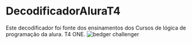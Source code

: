 # DecodificadorAluraT4
Este decodificador foi fonte dos ensinamentos dos Cursos de lógica de programação da alura. T4 ONE.
![bedger challenger](https://user-images.githubusercontent.com/123006277/216157917-f6845e66-8dfa-4027-8ab9-b260ca44e7a6.png)
